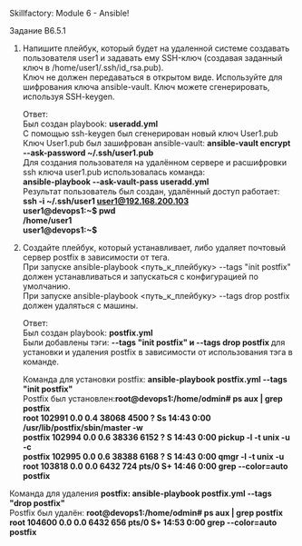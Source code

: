 Skillfactory: Module 6 - Ansible!</br>

Задание B6.5.1</br>

1. Напишите плейбук, который будет на удаленной системе создавать пользователя user1 и задавать ему SSH-ключ (создавая заданный ключ в /home/user1/.ssh/id_rsa.pub). </br>
   Ключ не должен передаваться в открытом виде. Используйте для шифрования ключа ansible-vault. Ключ можете сгенерировать, используя SSH-keygen.</br>
   
   Ответ:</br>
   Был создан playbook: <b>useradd.yml </b></br>
   С помощью ssh-keygen был сгенерирован новый ключ User1.pub</br>
   Ключ User1.pub был зашифрован ansible-vault: <b>ansible-vault encrypt --ask-password ~/.ssh/user1.pub </b></br>
   Для создания пользователя на удалённом сервере и расшифровки ssh ключа user1.pub использовалась команда: 
   </br> <b>ansible-playbook --ask-vault-pass useradd.yml</b></br>
   Результат пользователь был создан, удалённый доступ работает: <b> ssh -i ~/.ssh/user1 user1@192.168.200.103 <br>
   user1@devops1:~$ pwd <br>
   /home/user1 <br>
   user1@devops1:~$ </b> <br>

2. Создайте плейбук, который устанавливает, либо удаляет почтовый сервер postfix в зависимости от тега.</br>
   При запуске ansible-playbook <путь_к_плейбуку> --tags "init postfix" должен устанавливаться и запускаться с конфигурацией по умолчанию. </br>
   При запуске ansible-playbook <путь_к_плейбуку> --tags drop postfix должен удаляться с машины.</br>
   
   Ответ:</br>
   Был создан playbook: <b>postfix.yml</b></br>
   Были добавлены тэги: <b>--tags "init postfix" и --tags drop postfix </b>для установки и удаления postfix в зависимости от использования тэга в команде.</br>

   Команда для установки postfix: <b>ansible-playbook postfix.yml --tags "init postfix" </b></br>
   Postfix был установлен:<b>root@devops1:/home/odmin#  ps aux | grep postfix</br>
                           root      102991  0.0  0.4  38068  4500 ?        Ss   14:43   0:00 /usr/lib/postfix/sbin/master -w </br>
                           postfix   102994  0.0  0.6  38336  6152 ?        S    14:43   0:00 pickup -l -t unix -u -c </br>
                           postfix   102995  0.0  0.6  38388  6168 ?        S    14:43   0:00 qmgr -l -t unix -u </br>
                           root      103818  0.0  0.0   6432   724 pts/0    S+   14:46   0:00 grep --color=auto postfix </br>
</b>
   Команда для удаления <b>postfix: ansible-playbook postfix.yml --tags "drop postfix"</b></br>
   Postfix был удалён:  <b>   root@devops1:/home/odmin# ps aux | grep postfix </br>
                           root      104600  0.0  0.0   6432   656 pts/0    S+   14:53   0:00 grep --color=auto postfix</br></b>
                                      
